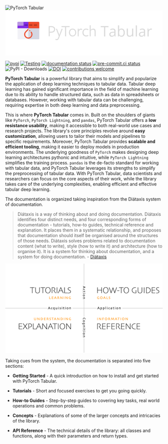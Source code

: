 ![PyTorch Tabular](imgs/pytorch_tabular_logo.png#only-light)
![PyTorch Tabular](imgs/pytorch_tabular_logo_inv.png#only-dark)

[![pypi](https://img.shields.io/pypi/v/pytorch_tabular.svg)](https://pypi.python.org/pypi/pytorch_tabular)
[![Testing](https://github.com/manujosephv/pytorch_tabular/actions/workflows/testing.yml/badge.svg?event=push)](https://github.com/manujosephv/pytorch_tabular/actions/workflows/testing.yml)
[![documentation status](https://readthedocs.org/projects/pytorch_tabular/badge/?version=latest)](https://pytorch_tabular.readthedocs.io/en/latest/?badge=latest)
[![pre-commit.ci status](https://results.pre-commit.ci/badge/github/manujosephv/pytorch_tabular/main.svg)](https://results.pre-commit.ci/latest/github/manujosephv/pytorch_tabular/main)
![PyPI - Downloads](https://img.shields.io/pypi/dm/pytorch_tabular)
[![DOI](https://zenodo.org/badge/321584367.svg)](https://zenodo.org/badge/latestdoi/321584367)
[![contributions welcome](https://img.shields.io/badge/contributions-welcome-brightgreen.svg?style=flat-square)](https://github.com/manujosephv/pytorch_tabular/issues)


**PyTorch Tabular** is a powerful library that aims to simplify and popularize the application of deep learning techniques to tabular data. Tabular deep learning has gained significant importance in the field of machine learning due to its ability to handle structured data, such as data in spreadsheets or databases. However, working with tabular data can be challenging, requiring expertise in both deep learning and data preprocessing. 

This is where **PyTorch Tabular** comes in. Built on the shoulders of giants like `PyTorch`, `PyTorch Lightning`, and `pandas`, PyTorch Tabular offers a **low resistance usability**, making it accessible to both real-world use cases and research projects. The library's core principles revolve around **easy customization**, allowing users to tailor their models and pipelines to specific requirements. Moreover, PyTorch Tabular provides **scalable and efficient tooling**, making it easier to deploy models in production environments. The underlying goodness of `PyTorch` makes designing deep learning architectures pythonic and intuitive, while `PyTorch Lightning` simplifies the training process. `pandas` is the de-facto standard for working with tabular data, and PyTorch Tabular leverages its strengths to simplify the preprocessing of tabular data. With PyTorch Tabular, data scientists and researchers can focus on the core aspects of their work, while the library takes care of the underlying complexities, enabling efficient and effective tabular deep learning.

The documentation is organized taking inspiration from the Diátaxis system of documentation. 

> Diátaxis is a way of thinking about and doing documentation. Diátaxis identifies four distinct needs, and four corresponding forms of documentation - tutorials, how-to guides, technical reference and explanation. It places them in a systematic relationship, and proposes that documentation should itself be organised around the structures of those needs. Diátaxis solves problems related to documentation content (what to write), style (how to write it) and architecture (how to organise it). It is a system for thinking about documentation, and a system for doing documentation. - [Diátaxis](https://diataxis.fr/)

![Diátaxis System of Documentation](imgs/diataxis.webp)

Taking cues from the system, the documentation is separated into five sections:

- **Getting Started** - A quick introduction on how to install and get started with PyTorch Tabular.

- **Tutorials** - Short and focused exercises to get you going quickly.

- **How-to Guides** - Step-by-step guides to covering key tasks, real world operations and common problems.

- **Concepts** - Explanations of some of the larger concepts and intricacies of the library.

- **API Reference** - The technical details of the library: all classes and functions, along with their parameters and return types.
